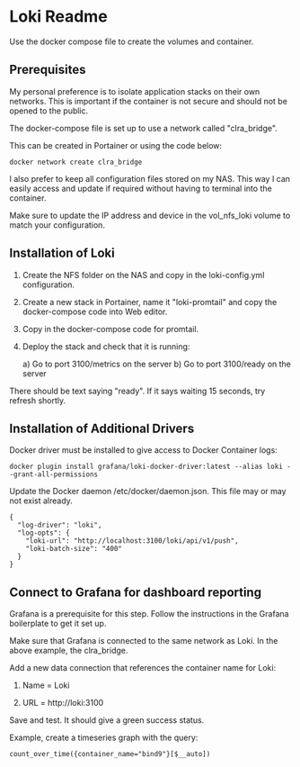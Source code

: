 # Loki Readme

Use the docker compose file to create the volumes and container.

## Prerequisites

My personal preference is to isolate application stacks on their own networks.
This is important if the container is not secure and should not be opened to the public.

The docker-compose file is set up to use a network called "clra_bridge". 

This can be created in Portainer or using the code below:

```
docker network create clra_bridge
```

I also prefer to keep all configuration files stored on my NAS.
This way I can easily access and update if required without having to terminal into the container.

Make sure to update the IP address and device in the vol_nfs_loki volume to match your configuration.

## Installation of Loki

1) Create the NFS folder on the NAS and copy in the loki-config.yml configuration. 

2) Create a new stack in Portainer, name it "loki-promtail" and copy the docker-compose code into Web editor.

3) Copy in the docker-compose code for promtail.

3) Deploy the stack and check that it is running:

	a) Go to port 3100/metrics on the server
	b) Go to port 3100/ready on the server

There should be text saying "ready". If it says waiting 15 seconds, try refresh shortly.

## Installation of Additional Drivers

Docker driver must be installed to give access to Docker Container logs:

```
docker plugin install grafana/loki-docker-driver:latest --alias loki --grant-all-permissions
```

Update the Docker daemon /etc/docker/daemon.json. This file may or may not exist already.

```
{
  "log-driver": "loki",
  "log-opts": {
    "loki-url": "http://localhost:3100/loki/api/v1/push",
    "loki-batch-size": "400"
  }
}
```

## Connect to Grafana for dashboard reporting

Grafana is a prerequisite for this step. Follow the instructions in the Grafana boilerplate to get it set up.

Make sure that Grafana is connected to the same network as Loki. In the above example, the clra_bridge.

Add a new data connection that references the container name for Loki:

1) Name = Loki

2) URL = http://loki:3100

Save and test. It should give a green success status.

Example, create a timeseries graph with the query:

```
count_over_time({container_name="bind9"}[$__auto])
```